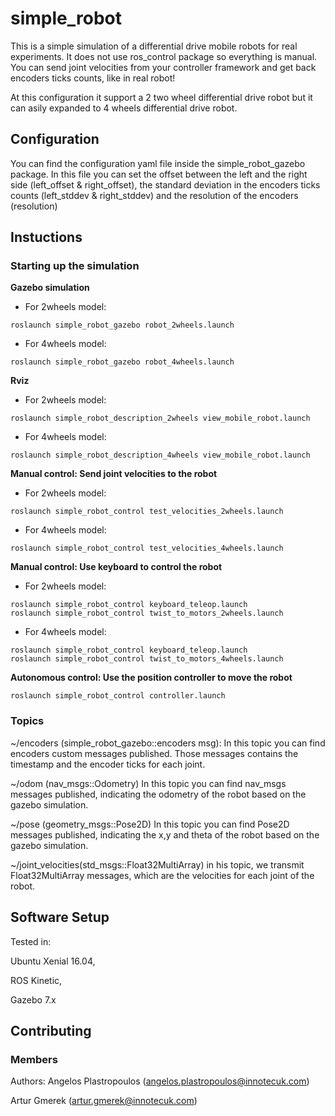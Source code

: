 # simple_robot

This is a simple simulation of a differential drive mobile robots for real
experiments. It does not use ros_control package so everything is manual.
You can send joint velocities from your controller framework and get back
encoders ticks counts, like in real robot!

At this configuration it support a 2 two wheel differential drive robot but it
can asily expanded to 4 wheels differential drive robot.

## Configuration

You can find the configuration yaml file inside the simple_robot_gazebo package.
In this file you can set the offset between the left and the right side
(left_offset & right_offset), the standard deviation in the encoders ticks counts
(left_stddev & right_stddev) and the resolution  of the encoders (resolution)

## Instuctions

### Starting up the simulation
__Gazebo simulation__
* For 2wheels model:

```
roslaunch simple_robot_gazebo robot_2wheels.launch

```
* For 4wheels model:

```
roslaunch simple_robot_gazebo robot_4wheels.launch
```



__Rviz__
* For 2wheels model:

```
roslaunch simple_robot_description_2wheels view_mobile_robot.launch
```

* For 4wheels model:

```
roslaunch simple_robot_description_4wheels view_mobile_robot.launch
```


__Manual control: Send joint velocities to the robot__
* For 2wheels model:

```
roslaunch simple_robot_control test_velocities_2wheels.launch
```

* For 4wheels model:

```
roslaunch simple_robot_control test_velocities_4wheels.launch
```

__Manual control: Use keyboard to control the robot__
* For 2wheels model:
 
```
roslaunch simple_robot_control keyboard_teleop.launch
roslaunch simple_robot_control twist_to_motors_2wheels.launch
```

* For 4wheels model:
 
```
roslaunch simple_robot_control keyboard_teleop.launch
roslaunch simple_robot_control twist_to_motors_4wheels.launch
```


__Autonomous control: Use the position controller to move the robot__
```
roslaunch simple_robot_control controller.launch
```

### Topics

~/encoders (simple_robot_gazebo::encoders msg):
In this topic you can find encoders custom messages published. Those messages contains the
timestamp and the encoder ticks for each joint.

~/odom (nav_msgs::Odometry)
In this topic you can find nav_msgs messages published, indicating the odometry
of the robot based on the gazebo simulation.

~/pose (geometry_msgs::Pose2D)
In this topic you can find Pose2D messages published, indicating the x,y and theta
of the robot based on the gazebo simulation.

~/joint_velocities(std_msgs::Float32MultiArray)
in his topic, we transmit Float32MultiArray messages, which are the velocities for
each joint of the robot.



## Software Setup

Tested in:

Ubuntu Xenial 16.04,

ROS Kinetic,

Gazebo 7.x


## Contributing

### Members
Authors:
Angelos Plastropoulos (angelos.plastropoulos@innotecuk.com)

Artur Gmerek (artur.gmerek@innotecuk.com)

